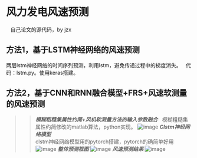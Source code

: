 风力发电风速预测  
===
    自己论文的源代码，by jzx

方法1，基于LSTM神经网络的风速预测  
------- 
  两层lstm神经网络的时间序列预测，利用lstm，避免传递过程中的梯度消失。  
  代码：lstm.py。使用keras搭建。                

方法2，基于CNN和RNN融合模型+FRS+风速软测量的风速预测
------- 
>>***模糊粗糙集属性约简+风机软测量方法的输入参数融合***  
模糊粗糙集属性约简修改的matlab算法，python实现。
![image](https://github.com/lab135-ncepu/-/blob/master/%E8%BE%93%E5%85%A5%E5%8F%82%E6%95%B0%E7%A1%AE%E5%AE%9A.JPG)
>>***Clstm神经网络模型***    
clstm神经网络模型用的pytorch搭建，pytorch的确简单好用
![image](https://github.com/lab135-ncepu/-/blob/master/%E7%BD%91%E7%BB%9C%E6%A8%A1%E5%9E%8B.JPG)
>>***整体预测框图***
![image](https://github.com/lab135-ncepu/-/blob/master/%E9%A2%84%E6%B5%8B%E6%A8%A1%E5%9E%8B.JPG)
>>***风速预测结果***
![image](https://github.com/lab135-ncepu/-/blob/master/%E9%A2%84%E6%B5%8B%E7%BB%93%E6%9E%9C.JPG)
